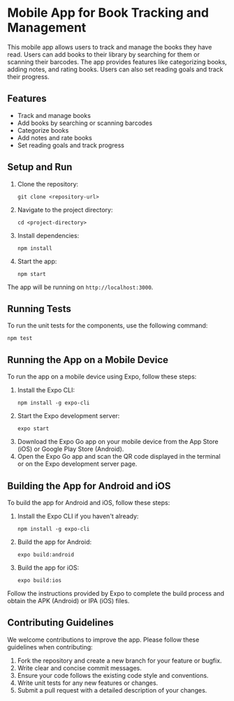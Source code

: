 # Mobile App for Book Tracking and Management

This mobile app allows users to track and manage the books they have read. Users can add books to their library by searching for them or scanning their barcodes. The app provides features like categorizing books, adding notes, and rating books. Users can also set reading goals and track their progress.

## Features

- Track and manage books
- Add books by searching or scanning barcodes
- Categorize books
- Add notes and rate books
- Set reading goals and track progress

## Setup and Run

1. Clone the repository:
   ```
   git clone <repository-url>
   ```
2. Navigate to the project directory:
   ```
   cd <project-directory>
   ```
3. Install dependencies:
   ```
   npm install
   ```
4. Start the app:
   ```
   npm start
   ```

The app will be running on `http://localhost:3000`.

## Running Tests

To run the unit tests for the components, use the following command:
```
npm test
```

## Running the App on a Mobile Device

To run the app on a mobile device using Expo, follow these steps:

1. Install the Expo CLI:
   ```
   npm install -g expo-cli
   ```
2. Start the Expo development server:
   ```
   expo start
   ```
3. Download the Expo Go app on your mobile device from the App Store (iOS) or Google Play Store (Android).
4. Open the Expo Go app and scan the QR code displayed in the terminal or on the Expo development server page.

## Building the App for Android and iOS

To build the app for Android and iOS, follow these steps:

1. Install the Expo CLI if you haven't already:
   ```
   npm install -g expo-cli
   ```
2. Build the app for Android:
   ```
   expo build:android
   ```
3. Build the app for iOS:
   ```
   expo build:ios
   ```

Follow the instructions provided by Expo to complete the build process and obtain the APK (Android) or IPA (iOS) files.

## Contributing Guidelines

We welcome contributions to improve the app. Please follow these guidelines when contributing:

1. Fork the repository and create a new branch for your feature or bugfix.
2. Write clear and concise commit messages.
3. Ensure your code follows the existing code style and conventions.
4. Write unit tests for any new features or changes.
5. Submit a pull request with a detailed description of your changes.
